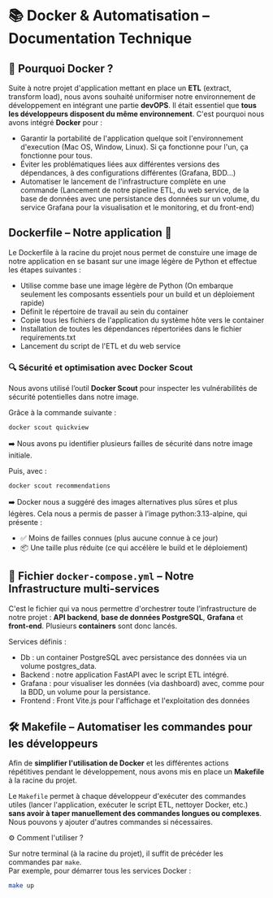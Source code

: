 # 📚 Docker & Automatisation – Documentation Technique

## 🐳 Pourquoi Docker ?

Suite à notre projet d'application mettant en place un **ETL** (extract, transform load), nous avons souhaité uniformiser notre environnement de développement en intégrant une partie **devOPS**. Il était essentiel que **tous les développeurs disposent du même environnement**. C'est pourquoi nous avons intégré **Docker** pour :

- Garantir la portabilité de l'application quelque soit l'environnement d'execution (Mac OS, Window, Linux). Si ça fonctionne pour l'un, ça fonctionne pour tous.
- Éviter les problématiques liées aux différentes versions des dépendances, à des configurations différentes (Grafana, BDD...)
- Automatiser le lancement de l'infrastructure complète en une commande (Lancement de notre pipeline ETL, du web service, de la base de données avec une persistance des données sur un volume, du service Grafana pour la visualisation et le monitoring, et du front-end)

## Dockerfile – Notre application 🚀

Le Dockerfile à la racine du projet nous permet de constuire une image de notre application en se basant sur une image légère de Python et effectue les étapes suivantes :

- Utilise comme base une image légère de Python (On embarque seulement les composants essentiels pour un build et un déploiement rapide)
- Définit le répertoire de travail au sein du container
- Copie tous les fichiers de l'application du système hôte vers le container
- Installation de toutes les dépendances répertoriées dans le fichier requirements.txt
- Lancement du script de l'ETL et du web service

### 🔍 Sécurité et optimisation avec Docker Scout

Nous avons utilisé l’outil **Docker Scout** pour inspecter les vulnérabilités de sécurité potentielles dans notre image.

Grâce à la commande suivante :

```bash
docker scout quickview
```

➡️ Nous avons pu identifier plusieurs failles de sécurité dans notre image initiale.

Puis, avec :

```bash
docker scout recommendations
```

➡️ Docker nous a suggéré des images alternatives plus sûres et plus légères.
Cela nous a permis de passer à l’image python:3.13-alpine, qui présente :

- ✅ Moins de failles connues (plus aucune connue à ce jour)
- 📦 Une taille plus réduite (ce qui accélère le build et le déploiement)

## 🧱 Fichier `docker-compose.yml` – Notre Infrastructure multi-services

C'est le fichier qui va nous permettre d'orchestrer toute l’infrastructure de notre projet : **API backend**, **base de données PostgreSQL**, **Grafana** et **front-end**.
Plusieurs **containers** sont donc lancés.

Services définis :

- Db : un container PostgreSQL avec persistance des données via un volume postgres_data.
- Backend : notre application FastAPI avec le script ETL intégré.
- Grafana : pour visualiser les données (via dashboard) avec, comme pour la BDD, un volume pour la persistance.
- Frontend : Front Vite.js pour l'affichage et l'exploitation des données

## 🛠️ Makefile – Automatiser les commandes pour les développeurs

Afin de **simplifier l'utilisation de Docker** et les différentes actions répétitives pendant le développement, nous avons mis en place un **Makefile** à la racine du projet.

Le `Makefile` permet à chaque développeur d'exécuter des commandes utiles (lancer l'application, exécuter le script ETL, nettoyer Docker, etc.) **sans avoir à taper manuellement des commandes longues ou complexes**. Nous pouvons y ajouter d'autres commandes si nécessaires.

⚙️ Comment l'utiliser ?

Sur notre terminal (à la racine du projet), il suffit de précéder les commandes par `make`.  
Par exemple, pour démarrer tous les services Docker :

```bash
make up
```
